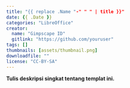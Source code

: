 ```yaml
---
title: "{{ replace .Name "-" " " | title }}"
date: {{ .Date }}
categories: "LibreOffice"
creator: 
  name: "Gimpscape ID"
  gitlink: "https://github.com/youruser"
tags: []
thumbnails: [assets/thumbnail.png]
downloadfile: ""
license: "CC-BY-SA"
---
```

**Tulis deskripsi singkat tentang templat ini.**
<!--silakan edit bagian nama, gitlink, thumbnail, link dowload, lisensi jika diperlukan, serta deskripsi-->